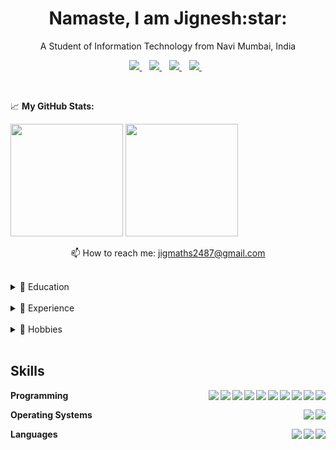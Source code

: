 
 <h1 align='center'>
 Namaste, I am Jignesh:star:
</h1>

<p align='center'>
A Student of Information Technology from Navi Mumbai, India
</p>



<p align='center'>
  
  <a href="https://www.linkedin.com/in/jignesh-mathure-535353213/">
    <img src="https://img.shields.io/badge/linkedin-%230077B5.svg?&style=for-the-badge&logo=linkedin&logoColor=white" />
  </a>&nbsp;&nbsp;
  <a href="https://www.instagram.com/jigsaw.rtf/">
    <img src="https://img.shields.io/badge/instagram-%23E4405F.svg?&style=for-the-badge&logo=instagram&logoColor=white" />        
  </a>&nbsp;&nbsp;
    <a href="https://codepen.io/j1gs4w2487/">
    <img src="https://img.shields.io/badge/codepen-%FFD700.svg?&style=for-the-badge&logo=codepen&logoColor=white" />        
  </a>&nbsp;&nbsp;
     <a href="https://jig-port.netlify.app//">
    <img src="https://img.shields.io/badge/Portfolio-%230077B9.svg?&style=for-the-badge&logo=&logoColor=white" />        
  </a>&nbsp;&nbsp;
  
  
</p>
<br>


📈 **My GitHub Stats:**

<p>
  <img height="180em" src="https://github-readme-stats.vercel.app/api?username=J1GS4W2487&show_icons=true&hide_border=true&&count_private=true&include_all_commits=true" />
  <img height="180em" src="https://github-readme-stats.vercel.app/api/top-langs/?username=J1GS4W2487&exclude_repo=KNN-Image-Classification&show_icons=true&hide_border=true&layout=compact&langs_count=8"/>
</p>



<p align='center'>
  📫 How to reach me: <a href='mailto:jigmaths2487@gmail.com'>jigmaths2487@gmail.com</a>
</p>
<br>
<details>
  <summary>📃 Education</summary>


- ⭐ **High School**\
📘 2007 - 2017\
📍 St. Mary's Multipurpose High School, Vashi, Navi Mumbai
  
 - ⭐ **Junior College**\
👨‍🔬2017 - 2019\
📍 S.S Junior College, Seawoods, Navi Mumbai

- ⭐ **IT Engineering**\
👨‍🎓 2019 - 2023\
📍 Fr. Conceicao Rodrigues Institute of Technology, Vashi, Navi Mumbai
  
</details>
<br>

<details>
  <summary>📃 Experience</summary><br>
 


<img align="right" src="https://img.shields.io/badge/PHP-777BB4?logo=php&logoColor=white" />
<img align="right" src="https://img.shields.io/badge/JavaScript-F7DF1a?logo=JavaScript&logoColor=white" />
<img align="right" src="https://img.shields.io/badge/CSS-1572B6?logo=CSS3&logoColor=white" />
<img align="right" src="https://img.shields.io/badge/HTML 5-E34F26?logo=HTML5&logoColor=white" />


- 👨‍💻 **Internship**\
📆 August 2021\
📍 **The Sparks Foundation** - Navi Mumbai, India
 <br>
<img align="right" src="https://img.shields.io/badge/Reliance Jio-E34F26?logo=Reliance Industries Limited&logoColor=white" />
<img align="right" src="https://img.shields.io/badge/ReactJS-61DAFB?logo=React&logoColor=white" />
<img align="right" src="https://img.shields.io/badge/JavaScript-F7DF1a?logo=JavaScript&logoColor=white" />
<img align="right" src="https://img.shields.io/badge/CSS-1572B6?logo=CSS3&logoColor=white" />
<img align="right" src="https://img.shields.io/badge/HTML 5-E34F26?logo=HTML5&logoColor=white" />
 
 
- 👨‍💻 **Internship**\
📆 August 2021 - October 2021\
📍 **Reliance Jio** - Navi Mumbai, India

 <br>
<img align="right" src="https://img.shields.io/badge/Teams-6264A7?logo=Microsoft Teams&logoColor=white" />

- 👨‍💻 **Meeting Co-ordinator**\
📍 **The Computer Society Of India, FCRIT-IT** - Navi Mumbai, India

</details>

<br>
<details>
  <summary>📃 Hobbies</summary>
<br>

-  **Cycling**
-  **Trekking**
-  **Sports**
-  **Reading**
-  **Anime**
-  **Podcasts and GK**
-  **Music**
</details>

<br>
<p>
 
<h2>Skills</h2>

<img align="right" src="https://img.shields.io/badge/Git-C71D23?logo=Git&logoColor=white" />
<img align="right" src="https://img.shields.io/badge/MySQL-4479A1?logo=mysql&logoColor=white" />
<img align="right" src="https://img.shields.io/badge/PHP-777BB4?logo=php&logoColor=white" />
<img align="right" src="https://img.shields.io/badge/Python-3776AB?logo=python&logoColor=white" />
<img align="right" src="https://img.shields.io/badge/C++-00599C?logo=c%2B%2B&logoColor=white" />
<img align="right" src="https://img.shields.io/badge/C-A8B9CC?logo=c&logoColor=white" />
<img align="right" src="https://img.shields.io/badge/CSS-1572B6?logo=CSS3&logoColor=white" />
<img align="right" src="https://img.shields.io/badge/HTML 5-E34F26?logo=HTML5&logoColor=white" />
<img align="right" src="https://img.shields.io/badge/ReactJS-61DAFB?logo=React&logoColor=white" />
<img align="right" src="https://img.shields.io/badge/JavaScript-F7DF1a?logo=JavaScript&logoColor=white" />

 
**Programming**

<img align="right" src="https://img.shields.io/badge/Windows-0078D6?logo=windows&logoColor=white" />
<img align="right" src="https://img.shields.io/badge/Ubuntu-E95420?logo=ubuntu&logoColor=white" />
 
**Operating Systems**

<img align="right" src="https://img.shields.io/badge/Marathi-0078D6?&logoColor=white" />
<img align="right" src="https://img.shields.io/badge/Hindi-0078D6?&logoColor=white" />
<img align="right" src="https://img.shields.io/badge/English-0078D6?&logoColor=white" />

**Languages**

</details>





